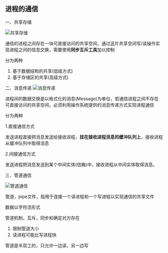## 进程的通信

一、共享存储

![共享存储](https://github.com/YC-L/Postgraduate-examination/blob/Operating-System/imgs/%E5%85%B1%E4%BA%AB%E5%AD%98%E5%82%A8.png "共享存储")

通信的进程之间存在一块可直接访问的共享空间，通过这片共享空间写/读操作实现进程之间的信息交换，需要使用**同步互斥工具**加以控制

分为两种

1. 基于数据结构的共享(低级方式)
2. 基于存储区的共享(高级方式)

二、消息传递
![消息传递](https://github.com/YC-L/Postgraduate-examination/blob/Operating-System/imgs/%E6%B6%88%E6%81%AF%E4%BC%A0%E9%80%92.png "消息传递")

进程间的数据交换是以格式化的消息(Message)为单位，若通信进程之间不存在可直接访问的共享空间，必须利用操作系统提供的消息传递方式实现进程通信

分为两种

1.直接通信方式

发送进程直接把消息发送给接收进程，**挂在接收进程消息的缓冲队列上**，接收进程从缓冲队列中取得消息

2.间接通信方式

发送进程把消息发送到某个中间实体(信箱)中，接收进程从中间实体取得消息。

三、管道通信

![管道通信](https://github.com/YC-L/Postgraduate-examination/blob/Operating-System/imgs/%E7%AE%A1%E9%81%93%E9%80%9A%E4%BF%A1.png "管道通信")

管道，pipe文件，指用于连接一个读进程和一个写进程以实现通信的共享文件

数据以字符流形式

管道机制，互斥，同步和确定对方存在

1. 限制管道大小
2. 读进程可能比写进程快

管道是半双工的，只允许一边读，另一边写








